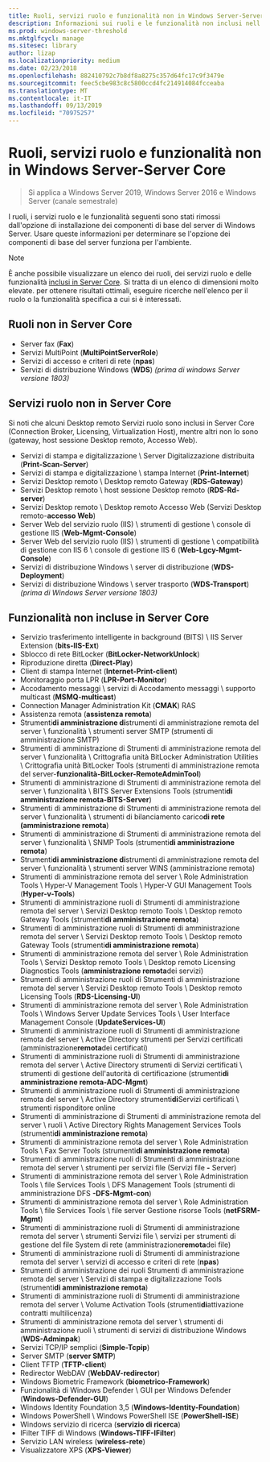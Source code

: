 ```yaml
---
title: Ruoli, servizi ruolo e funzionalità non in Windows Server-Server Core
description: Informazioni sui ruoli e le funzionalità non inclusi nell'opzione di installazione dei componenti di base del server per Windows Server.
ms.prod: windows-server-threshold
ms.mktglfcycl: manage
ms.sitesec: library
author: lizap
ms.localizationpriority: medium
ms.date: 02/23/2018
ms.openlocfilehash: 882410792c7b8df8a8275c357d64fc17c9f3479e
ms.sourcegitcommit: feec5cbe983c8c5800ccd4fc214914084fcceaba
ms.translationtype: MT
ms.contentlocale: it-IT
ms.lasthandoff: 09/13/2019
ms.locfileid: "70975257"
---
```

# <a name="roles-role-services-and-features-not-in-windows-server---server-core"></a>Ruoli, servizi ruolo e funzionalità non in Windows Server-Server Core

> Si applica a Windows Server 2019, Windows Server 2016 e Windows Server (canale semestrale)

I ruoli, i servizi ruolo e le funzionalità seguenti sono stati rimossi dall'opzione di installazione dei componenti di base del server di Windows Server. Usare queste informazioni per determinare se l'opzione dei componenti di base del server funziona per l'ambiente.

> [!NOTE]
> È anche possibile visualizzare un elenco dei ruoli, dei servizi ruolo e delle funzionalità [inclusi in Server Core](server-core-roles-and-services.md). Si tratta di un elenco di dimensioni molto elevate. per ottenere risultati ottimali, eseguire ricerche nell'elenco per il ruolo o la funzionalità specifica a cui si è interessati.

## <a name="roles-not-in-server-core"></a>Ruoli non in Server Core

- Server fax (**Fax**)
- Servizi MultiPoint (**MultiPointServerRole**)
- Servizi di accesso e criteri di rete (**npas**)
- Servizi di distribuzione Windows (**WDS**) *(prima di windows Server versione 1803)*

## <a name="role-services-not-in-server-core"></a>Servizi ruolo non in Server Core
Si noti che alcuni Desktop remoto Servizi ruolo sono inclusi in Server Core (Connection Broker, Licensing, Virtualization Host), mentre altri non lo sono (gateway, host sessione Desktop remoto, Accesso Web).

- Servizi di stampa e digitalizzazione \ Server Digitalizzazione distribuita (**Print-Scan-Server**)
- Servizi di stampa e digitalizzazione \ stampa Internet (**Print-Internet**)
- Servizi Desktop remoto \ Desktop remoto Gateway (**RDS-Gateway**)
- Servizi Desktop remoto \ host sessione Desktop remoto (**RDS-Rd-server**)
- Servizi Desktop remoto \ Desktop remoto Accesso Web (Servizi Desktop remoto-**accesso Web**)
- Server Web del servizio ruolo (IIS) \ strumenti di gestione \ console di gestione IIS (**Web-Mgmt-Console**)
- Server Web del servizio ruolo (IIS) \ strumenti di gestione \ compatibilità di gestione con IIS 6 \ console di gestione IIS 6 (**Web-Lgcy-Mgmt-Console**)
- Servizi di distribuzione Windows \ server di distribuzione (**WDS-Deployment**)
- Servizi di distribuzione Windows \ server trasporto (**WDS-Transport**) *(prima di Windows Server versione 1803)*

## <a name="features-not-in-server-core"></a>Funzionalità non incluse in Server Core
- Servizio trasferimento intelligente in background (BITS) \ IIS Server Extension (**bits-IIS-Ext**)
- Sblocco di rete BitLocker (**BitLocker-NetworkUnlock**)
- Riproduzione diretta (**Direct-Play**)
- Client di stampa Internet (**Internet-Print-client**)
- Monitoraggio porta LPR (**LPR-Port-Monitor**)
- Accodamento messaggi \ servizi di Accodamento messaggi \ supporto multicast (**MSMQ-multicast**)
- Connection Manager Administration Kit (**CMAK**) RAS
- Assistenza remota (**assistenza remota**)
- Strumenti**di amministrazione di**strumenti di amministrazione remota del server \ funzionalità \ strumenti server SMTP (strumenti di amministrazione SMTP)
- Strumenti di amministrazione di Strumenti di amministrazione remota del server \ funzionalità \ Crittografia unità BitLocker Administration Utilities \ Crittografia unità BitLocker Tools (strumenti di amministrazione remota del server-**funzionalità-BitLocker-RemoteAdminTool**)
- Strumenti di amministrazione di Strumenti di amministrazione remota del server \ funzionalità \ BITS Server Extensions Tools (strumenti**di amministrazione remota-BITS-Server**)
- Strumenti di amministrazione di Strumenti di amministrazione remota del server \ funzionalità \ strumenti di bilanciamento carico**di rete (amministrazione remota**)
- Strumenti di amministrazione di Strumenti di amministrazione remota del server \ funzionalità \ SNMP Tools (strumenti**di amministrazione remota**)
- Strumenti**di amministrazione di**strumenti di amministrazione remota del server \ funzionalità \ strumenti server WINS (amministrazione remota)
- Strumenti di amministrazione remota del server \ Role Administration Tools \ Hyper-V Management Tools \ Hyper-V GUI Management Tools (**Hyper-v-Tools**)
- Strumenti di amministrazione ruoli di Strumenti di amministrazione remota del server \ Servizi Desktop remoto Tools \ Desktop remoto Gateway Tools (strumenti**di amministrazione remota**)
- Strumenti di amministrazione ruoli di Strumenti di amministrazione remota del server \ Servizi Desktop remoto Tools \ Desktop remoto Gateway Tools (strumenti**di amministrazione remota**)
- Strumenti di amministrazione remota del server \ Role Administration Tools \ Servizi Desktop remoto Tools \ Desktop remoto Licensing Diagnostics Tools (**amministrazione remota**dei servizi)
- Strumenti di amministrazione ruoli di Strumenti di amministrazione remota del server \ Servizi Desktop remoto Tools \ Desktop remoto Licensing Tools (**RDS-Licensing-UI**)
- Strumenti di amministrazione remota del server \ Role Administration Tools \ Windows Server Update Services Tools \ User Interface Management Console (**UpdateServices-UI**)
- Strumenti di amministrazione ruoli di Strumenti di amministrazione remota del server \ Active Directory strumenti per Servizi certificati (amministrazione**remota**dei certificati)
- Strumenti di amministrazione ruoli di Strumenti di amministrazione remota del server \ Active Directory strumenti di Servizi certificati \ strumenti di gestione dell'autorità di certificazione (strumenti**di amministrazione remota-ADC-Mgmt**)
- Strumenti di amministrazione ruoli di Strumenti di amministrazione remota del server \ Active Directory strumenti**di**Servizi certificati \ strumenti risponditore online
- Strumenti di amministrazione di Strumenti di amministrazione remota del server \ ruoli \ Active Directory Rights Management Services Tools (strumenti**di amministrazione remota**)
- Strumenti di amministrazione remota del server \ Role Administration Tools \ Fax Server Tools (strumenti**di amministrazione remota**)
- Strumenti di amministrazione ruoli di Strumenti di amministrazione remota del server \ strumenti per servizi file (Servizi file **-** Server)
- Strumenti di amministrazione remota del server \ Role Administration Tools \ file Services Tools \ DFS Management Tools (strumenti di amministrazione DFS **-DFS-Mgmt-con**)
- Strumenti di amministrazione remota del server \ Role Administration Tools \ file Services Tools \ file server Gestione risorse Tools (**netFSRM-Mgmt**)
- Strumenti di amministrazione ruoli di Strumenti di amministrazione remota del server \ strumenti Servizi file \ servizi per strumenti di gestione del file System di rete (amministrazione**remota**dei file)
- Strumenti di amministrazione ruoli di Strumenti di amministrazione remota del server \ servizi di accesso e criteri di rete (**npas**)
- Strumenti di amministrazione dei ruoli Strumenti di amministrazione remota del server \ Servizi di stampa e digitalizzazione Tools (strumenti**di amministrazione remota**)
- Strumenti di amministrazione ruoli di Strumenti di amministrazione remota del server \ Volume Activation Tools (strumenti**di**attivazione contratti multilicenza)
- Strumenti di amministrazione remota del server \ strumenti di amministrazione ruoli \ strumenti di servizi di distribuzione Windows (**WDS-Adminpak**)
- Servizi TCP/IP semplici (**Simple-Tcpip**)
- Server SMTP (**server SMTP**)
- Client TFTP (**TFTP-client**)
- Redirector WebDAV (**WebDAV-redirector**)
- Windows Biometric Framework (**biometrico-Framework**)
- Funzionalità di Windows Defender \ GUI per Windows Defender (**Windows-Defender-GUI**)
- Windows Identity Foundation 3,5 (**Windows-Identity-Foundation**)
- Windows PowerShell \ Windows PowerShell ISE (**PowerShell-ISE**)
- Windows servizio di ricerca (**servizio di ricerca**)
- IFilter TIFF di Windows (**Windows-TIFF-IFilter**)
- Servizio LAN wireless (**wireless-rete**)
- Visualizzatore XPS (**XPS-Viewer**)
